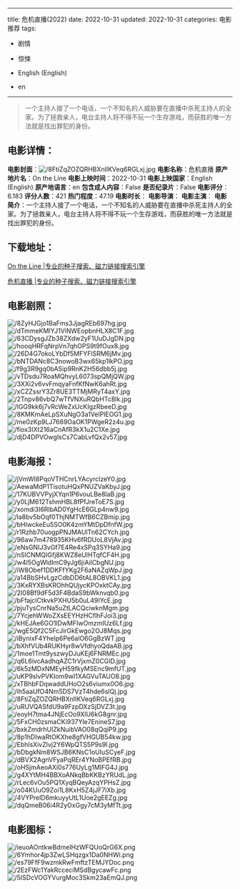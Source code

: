 
---
title: 危机直播(2022)
date: 2022-10-31
updated: 2022-10-31
categories: 电影推荐
tags:
- 剧情
- 惊悚

- English (English)
- en
---


> 一个主持人接了一个电话，一个不知名的人威胁要在直播中杀死主持人的全家。为了拯救亲人，电台主持人将不得不玩一个生存游戏，而获胜的唯一方法就是找出罪犯的身份。

## **电影详情**：

**电影封面**：<img src="https://image.tmdb.org/t/p/w200/8FtiZqZOZQRHBXnlIKVeq6RGLxj.jpg" alt="/8FtiZqZOZQRHBXnlIKVeq6RGLxj.jpg" title="/8FtiZqZOZQRHBXnlIKVeq6RGLxj.jpg">
**电影名称**：危机直播
**原产地片名**：On the Line
**电影上映时间**：2022-10-31
**电影上映国家**：English (English)
**原产地语言**：en
**包含成人内容**：False
**是否纪录片**：False
**电影评分**：6.183
**评分人数**：421
**热门程度**：47.19
**电影时长**：
**电影导演**：
**电影主演**：
**电影简介**：一个主持人接了一个电话，一个不知名的人威胁要在直播中杀死主持人的全家。为了拯救亲人，电台主持人将不得不玩一个生存游戏，而获胜的唯一方法就是找出罪犯的身份。

## **下载地址**：
[On the Line |专业的种子搜索、磁力链接搜索引擎](https://movie.amd794.com:2083/?search=On%20the%20Line&ordering=&mode=match_phrase&page_size=10&page=1)

[危机直播 |专业的种子搜索、磁力链接搜索引擎](https://movie.amd794.com:2083/?search=%E5%8D%B1%E6%9C%BA%E7%9B%B4%E6%92%AD&ordering=&mode=match_phrase&page_size=10&page=1)
 

## **电影剧照**：
<img src="https://image.tmdb.org/t/p/original/8ZyHJGjo1BaFms3JjagREb697hg.jpg" alt="/8ZyHJGjo1BaFms3JjagREb697hg.jpg" title="/8ZyHJGjo1BaFms3JjagREb697hg.jpg"><img src="https://image.tmdb.org/t/p/original/dTmmeKMlYJ1ViNWEopbnHLX8C1F.jpg" alt="/dTmmeKMlYJ1ViNWEopbnHLX8C1F.jpg" title="/dTmmeKMlYJ1ViNWEopbnHLX8C1F.jpg"><img src="https://image.tmdb.org/t/p/original/63CDysgJZb38ZXdw2yF1UuDJgDN.jpg" alt="/63CDysgJZb38ZXdw2yF1UuDJgDN.jpg" title="/63CDysgJZb38ZXdw2yF1UuDJgDN.jpg"><img src="https://image.tmdb.org/t/p/original/hooqHRFqNrpVn7qhOPS9t9fOux8.jpg" alt="/hooqHRFqNrpVn7qhOPS9t9fOux8.jpg" title="/hooqHRFqNrpVn7qhOPS9t9fOux8.jpg"><img src="https://image.tmdb.org/t/p/original/26D4G7okoLYbDf5MFYFlSRM6jMv.jpg" alt="/26D4G7okoLYbDf5MFYFlSRM6jMv.jpg" title="/26D4G7okoLYbDf5MFYFlSRM6jMv.jpg"><img src="https://image.tmdb.org/t/p/original/bNTDANc8C3nowoB3wx65kp1lkPO.jpg" alt="/bNTDANc8C3nowoB3wx65kp1lkPO.jpg" title="/bNTDANc8C3nowoB3wx65kp1lkPO.jpg"><img src="https://image.tmdb.org/t/p/original/f9g3R9gq0bASip9RnK2H56dbb5j.jpg" alt="/f9g3R9gq0bASip9RnK2H56dbb5j.jpg" title="/f9g3R9gq0bASip9RnK2H56dbb5j.jpg"><img src="https://image.tmdb.org/t/p/original/vTDsdu7RoaMQhvyL6073spQMjQW.jpg" alt="/vTDsdu7RoaMQhvyL6073spQMjQW.jpg" title="/vTDsdu7RoaMQhvyL6073spQMjQW.jpg"><img src="https://image.tmdb.org/t/p/original/3XXi2v6vvFmqyaFnfKfNwK6ahRt.jpg" alt="/3XXi2v6vvFmqyaFnfKfNwK6ahRt.jpg" title="/3XXi2v6vvFmqyaFnfKfNwK6ahRt.jpg"><img src="https://image.tmdb.org/t/p/original/xCZZssrY3Zr8UE3TTMjMRyT4axY.jpg" alt="/xCZZssrY3Zr8UE3TTMjMRyT4axY.jpg" title="/xCZZssrY3Zr8UE3TTMjMRyT4axY.jpg"><img src="https://image.tmdb.org/t/p/original/2Tnpv86vbQ7wTfVNXuRQbHTc8Ik.jpg" alt="/2Tnpv86vbQ7wTfVNXuRQbHTc8Ik.jpg" title="/2Tnpv86vbQ7wTfVNXuRQbHTc8Ik.jpg"><img src="https://image.tmdb.org/t/p/original/lGG9kk6j7vRcWeZxUcKIgzRbeeD.jpg" alt="/lGG9kk6j7vRcWeZxUcKIgzRbeeD.jpg" title="/lGG9kk6j7vRcWeZxUcKIgzRbeeD.jpg"><img src="https://image.tmdb.org/t/p/original/8KMKmAeLpSXuNgO3a1VeIPlEOG1.jpg" alt="/8KMKmAeLpSXuNgO3a1VeIPlEOG1.jpg" title="/8KMKmAeLpSXuNgO3a1VeIPlEOG1.jpg"><img src="https://image.tmdb.org/t/p/original/me0zKp9LJ7669OaOK1PWgeR2z4u.jpg" alt="/me0zKp9LJ7669OaOK1PWgeR2z4u.jpg" title="/me0zKp9LJ7669OaOK1PWgeR2z4u.jpg"><img src="https://image.tmdb.org/t/p/original/fiox3IXt216aCnAfR3kX1u2C1Xe.jpg" alt="/fiox3IXt216aCnAfR3kX1u2C1Xe.jpg" title="/fiox3IXt216aCnAfR3kX1u2C1Xe.jpg"><img src="https://image.tmdb.org/t/p/original/djD4DPVOwglsCs7CabLvfQx2v57.jpg" alt="/djD4DPVOwglsCs7CabLvfQx2v57.jpg" title="/djD4DPVOwglsCs7CabLvfQx2v57.jpg">

## **电影海报**：
<img src="https://image.tmdb.org/t/p/original/jVmWI8PqoVTHCnrLYAcyrclzeY0.jpg" alt="/jVmWI8PqoVTHCnrLYAcyrclzeY0.jpg" title="/jVmWI8PqoVTHCnrLYAcyrclzeY0.jpg"><img src="https://image.tmdb.org/t/p/original/AewaMdP1TisotuHQxPNUZVaKbyJ.jpg" alt="/AewaMdP1TisotuHQxPNUZVaKbyJ.jpg" title="/AewaMdP1TisotuHQxPNUZVaKbyJ.jpg"><img src="https://image.tmdb.org/t/p/original/17KUBVVPyjXYqn1P6vouLBe8laB.jpg" alt="/17KUBVVPyjXYqn1P6vouLBe8laB.jpg" title="/17KUBVVPyjXYqn1P6vouLBe8laB.jpg"><img src="https://image.tmdb.org/t/p/original/y0LjM612TshmHBL8fPfJreToE7S.jpg" alt="/y0LjM612TshmHBL8fPfJreToE7S.jpg" title="/y0LjM612TshmHBL8fPfJreToE7S.jpg"><img src="https://image.tmdb.org/t/p/original/xomdi3I6RIbAD0YgHcE6GLp4nw9.jpg" alt="/xomdi3I6RIbAD0YgHcE6GLp4nw9.jpg" title="/xomdi3I6RIbAD0YgHcE6GLp4nw9.jpg"><img src="https://image.tmdb.org/t/p/original/la8bv5bOqf0ThjNMTWfB6CZBmip.jpg" alt="/la8bv5bOqf0ThjNMTWfB6CZBmip.jpg" title="/la8bv5bOqf0ThjNMTWfB6CZBmip.jpg"><img src="https://image.tmdb.org/t/p/original/bHIwckeEu5SO0K4zmYMtDpDfnfW.jpg" alt="/bHIwckeEu5SO0K4zmYMtDpDfnfW.jpg" title="/bHIwckeEu5SO0K4zmYMtDpDfnfW.jpg"><img src="https://image.tmdb.org/t/p/original/r1Rzhb70uogpPNJMAUlTn62CYch.jpg" alt="/r1Rzhb70uogpPNJMAUlTn62CYch.jpg" title="/r1Rzhb70uogpPNJMAUlTn62CYch.jpg"><img src="https://image.tmdb.org/t/p/original/96aw7m478935KHv6fRDUoL8VjAv.jpg" alt="/96aw7m478935KHv6fRDUoL8VjAv.jpg" title="/96aw7m478935KHv6fRDUoL8VjAv.jpg"><img src="https://image.tmdb.org/t/p/original/eNsGNIJ3vGf7E4Re4xSPq3SYHa9.jpg" alt="/eNsGNIJ3vGf7E4Re4xSPq3SYHa9.jpg" title="/eNsGNIJ3vGf7E4Re4xSPq3SYHa9.jpg"><img src="https://image.tmdb.org/t/p/original/nSlCNMQIGfj8KWZ8eUlHTqfCF4H.jpg" alt="/nSlCNMQIGfj8KWZ8eUlHTqfCF4H.jpg" title="/nSlCNMQIGfj8KWZ8eUlHTqfCF4H.jpg"><img src="https://image.tmdb.org/t/p/original/w4I5OgWldImC9yJg6jiAilCbgNU.jpg" alt="/w4I5OgWldImC9yJg6jiAilCbgNU.jpg" title="/w4I5OgWldImC9yJg6jiAilCbgNU.jpg"><img src="https://image.tmdb.org/t/p/original/iW8Obef1DDKFfYKg2F6aNAZqWpJ.jpg" alt="/iW8Obef1DDKFfYKg2F6aNAZqWpJ.jpg" title="/iW8Obef1DDKFfYKg2F6aNAZqWpJ.jpg"><img src="https://image.tmdb.org/t/p/original/a14BbSHvLgzCdbDD6tAL8OBVKL1.jpg" alt="/a14BbSHvLgzCdbDD6tAL8OBVKL1.jpg" title="/a14BbSHvLgzCdbDD6tAL8OBVKL1.jpg"><img src="https://image.tmdb.org/t/p/original/3KxRYXBsKROhhQUjycKPOxktCAy.jpg" alt="/3KxRYXBsKROhhQUjycKPOxktCAy.jpg" title="/3KxRYXBsKROhhQUjycKPOxktCAy.jpg"><img src="https://image.tmdb.org/t/p/original/2I08Bf9dF5d3F4BdaS9bWknvqb0.jpg" alt="/2I08Bf9dF5d3F4BdaS9bWknvqb0.jpg" title="/2I08Bf9dF5d3F4BdaS9bWknvqb0.jpg"><img src="https://image.tmdb.org/t/p/original/bFfajcICtkvkPXHU5b0uL49IYcE.jpg" alt="/bFfajcICtkvkPXHU5b0uL49IYcE.jpg" title="/bFfajcICtkvkPXHU5b0uL49IYcE.jpg"><img src="https://image.tmdb.org/t/p/original/pjuTysCnrNa5uZtLACQciwknMgm.jpg" alt="/pjuTysCnrNa5uZtLACQciwknMgm.jpg" title="/pjuTysCnrNa5uZtLACQciwknMgm.jpg"><img src="https://image.tmdb.org/t/p/original/7YcjehWWoZXsEEYHzHCflhFJoi3.jpg" alt="/7YcjehWWoZXsEEYHzHCflhFJoi3.jpg" title="/7YcjehWWoZXsEEYHzHCflhFJoi3.jpg"><img src="https://image.tmdb.org/t/p/original/kHEJAe6GO1lDwMFIwOmzmIUz6Lf.jpg" alt="/kHEJAe6GO1lDwMFIwOmzmIUz6Lf.jpg" title="/kHEJAe6GO1lDwMFIwOmzmIUz6Lf.jpg"><img src="https://image.tmdb.org/t/p/original/wgE5Qf2C5FcJirGkEwgo2OJ8Mqs.jpg" alt="/wgE5Qf2C5FcJirGkEwgo2OJ8Mqs.jpg" title="/wgE5Qf2C5FcJirGkEwgo2OJ8Mqs.jpg"><img src="https://image.tmdb.org/t/p/original/iBynixF4Yhelp6Pe6alO6GgBzWT.jpg" alt="/iBynixF4Yhelp6Pe6alO6GgBzWT.jpg" title="/iBynixF4Yhelp6Pe6alO6GgBzWT.jpg"><img src="https://image.tmdb.org/t/p/original/bXhfVUb4RUKHyr8wVfdhyoQdaAB.jpg" alt="/bXhfVUb4RUKHyr8wVfdhyoQdaAB.jpg" title="/bXhfVUb4RUKHyr8wVfdhyoQdaAB.jpg"><img src="https://image.tmdb.org/t/p/original/1moe1Tmt9yszwyDJuKEj6FNRMEc.jpg" alt="/1moe1Tmt9yszwyDJuKEj6FNRMEc.jpg" title="/1moe1Tmt9yszwyDJuKEj6FNRMEc.jpg"><img src="https://image.tmdb.org/t/p/original/q6L6ivcAadhqAZC1rVjxmZ0CGID.jpg" alt="/q6L6ivcAadhqAZC1rVjxmZ0CGID.jpg" title="/q6L6ivcAadhqAZC1rVjxmZ0CGID.jpg"><img src="https://image.tmdb.org/t/p/original/6k5zMDxNMEyH59fkyMSEnc9mfUT.jpg" alt="/6k5zMDxNMEyH59fkyMSEnc9mfUT.jpg" title="/6k5zMDxNMEyH59fkyMSEnc9mfUT.jpg"><img src="https://image.tmdb.org/t/p/original/uKP9slvPVKIom9wI1XAGVuTAUO8.jpg" alt="/uKP9slvPVKIom9wI1XAGVuTAUO8.jpg" title="/uKP9slvPVKIom9wI1XAGVuTAUO8.jpg"><img src="https://image.tmdb.org/t/p/original/xTBhbFDqwaddUHoO2s6viumx0O6.jpg" alt="/xTBhbFDqwaddUHoO2s6viumx0O6.jpg" title="/xTBhbFDqwaddUHoO2s6viumx0O6.jpg"><img src="https://image.tmdb.org/t/p/original/ih5aaUfO4Nm5DS7VzT4hde6sIQj.jpg" alt="/ih5aaUfO4Nm5DS7VzT4hde6sIQj.jpg" title="/ih5aaUfO4Nm5DS7VzT4hde6sIQj.jpg"><img src="https://image.tmdb.org/t/p/original/8FtiZqZOZQRHBXnlIKVeq6RGLxj.jpg" alt="/8FtiZqZOZQRHBXnlIKVeq6RGLxj.jpg" title="/8FtiZqZOZQRHBXnlIKVeq6RGLxj.jpg"><img src="https://image.tmdb.org/t/p/original/uRUVQASfdU9a9FzpDXzSjDVZ3t.jpg" alt="/uRUVQASfdU9a9FzpDXzSjDVZ3t.jpg" title="/uRUVQASfdU9a9FzpDXzSjDVZ3t.jpg"><img src="https://image.tmdb.org/t/p/original/eoyH7tma4JNjEcOo9XlU6kG8gnr.jpg" alt="/eoyH7tma4JNjEcOo9XlU6kG8gnr.jpg" title="/eoyH7tma4JNjEcOo9XlU6kG8gnr.jpg"><img src="https://image.tmdb.org/t/p/original/5FxCH0zsmaCKi937Yle7EnineS7.jpg" alt="/5FxCH0zsmaCKi937Yle7EnineS7.jpg" title="/5FxCH0zsmaCKi937Yle7EnineS7.jpg"><img src="https://image.tmdb.org/t/p/original/bxkZmdrhUIZkNuibVAO08qQqiP9.jpg" alt="/bxkZmdrhUIZkNuibVAO08qQqiP9.jpg" title="/bxkZmdrhUIZkNuibVAO08qQqiP9.jpg"><img src="https://image.tmdb.org/t/p/original/8p1hDIwaRtOKXhe8gfVHGUB54kw.jpg" alt="/8p1hDIwaRtOKXhe8gfVHGUB54kw.jpg" title="/8p1hDIwaRtOKXhe8gfVHGUB54kw.jpg"><img src="https://image.tmdb.org/t/p/original/EbhlsXivZlvj2Y6WpQTS5P9s9l.jpg" alt="/EbhlsXivZlvj2Y6WpQTS5P9s9l.jpg" title="/EbhlsXivZlvj2Y6WpQTS5P9s9l.jpg"><img src="https://image.tmdb.org/t/p/original/bDbgkNm8WSJB6KNsC1oUIuSCyeF.jpg" alt="/bDbgkNm8WSJB6KNsC1oUIuSCyeF.jpg" title="/bDbgkNm8WSJB6KNsC1oUIuSCyeF.jpg"><img src="https://image.tmdb.org/t/p/original/dBVX2AgnVFyaPqREr4YNoBPEfRB.jpg" alt="/dBVX2AgnVFyaPqREr4YNoBPEfRB.jpg" title="/dBVX2AgnVFyaPqREr4YNoBPEfRB.jpg"><img src="https://image.tmdb.org/t/p/original/oHSjmAeoAXi0s776UyLg1MIFG4J.jpg" alt="/oHSjmAeoAXi0s776UyLg1MIFG4J.jpg" title="/oHSjmAeoAXi0s776UyLg1MIFG4J.jpg"><img src="https://image.tmdb.org/t/p/original/g4XYtMH4BBXoANkqBbKKBzYRUdL.jpg" alt="/g4XYtMH4BBXoANkqBbKKBzYRUdL.jpg" title="/g4XYtMH4BBXoANkqBbKKBzYRUdL.jpg"><img src="https://image.tmdb.org/t/p/original/rLec6vOu5PQ1XyqBQeyAzqYPHsZ.jpg" alt="/rLec6vOu5PQ1XyqBQeyAzqYPHsZ.jpg" title="/rLec6vOu5PQ1XyqBQeyAzqYPHsZ.jpg"><img src="https://image.tmdb.org/t/p/original/o04KUuO9Zoi1L8KxH5Z4jJF7iXb.jpg" alt="/o04KUuO9Zoi1L8KxH5Z4jJF7iXb.jpg" title="/o04KUuO9Zoi1L8KxH5Z4jJF7iXb.jpg"><img src="https://image.tmdb.org/t/p/original/4VYPrelD6mkuyyUtL1Uoe2gEEZg.jpg" alt="/4VYPrelD6mkuyyUtL1Uoe2gEEZg.jpg" title="/4VYPrelD6mkuyyUtL1Uoe2gEEZg.jpg"><img src="https://image.tmdb.org/t/p/original/dqQmeB06i4R2yOxGgy7cM3yMfTt.jpg" alt="/dqQmeB06i4R2yOxGgy7cM3yMfTt.jpg" title="/dqQmeB06i4R2yOxGgy7cM3yMfTt.jpg">

## **电影图标**：
<img src="https://image.tmdb.org/t/p/original/ieuoAOntkwBdmeIHzWFQUoQrG6X.png" alt="/ieuoAOntkwBdmeIHzWFQUoQrG6X.png" title="/ieuoAOntkwBdmeIHzWFQUoQrG6X.png"><img src="https://image.tmdb.org/t/p/original/6Ymhor4jp3ZwLSHqzgx1Da0NHWi.png" alt="/6Ymhor4jp3ZwLSHqzgx1Da0NHWi.png" title="/6Ymhor4jp3ZwLSHqzgx1Da0NHWi.png"><img src="https://image.tmdb.org/t/p/original/es79FfF9wzmkRwFmftzTEMJYDoc.png" alt="/es79FfF9wzmkRwFmftzTEMJYDoc.png" title="/es79FfF9wzmkRwFmftzTEMJYDoc.png"><img src="https://image.tmdb.org/t/p/original/2EzFWc1YakRcceciMSdBgycawFc.png" alt="/2EzFWc1YakRcceciMSdBgycawFc.png" title="/2EzFWc1YakRcceciMSdBgycawFc.png"><img src="https://image.tmdb.org/t/p/original/5ISDcVOGYVurgMoc3Skm23aEmQJ.png" alt="/5ISDcVOGYVurgMoc3Skm23aEmQJ.png" title="/5ISDcVOGYVurgMoc3Skm23aEmQJ.png">
